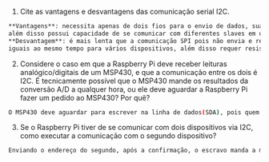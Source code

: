 1. Cite as vantagens e desvantagens das comunicação serial I2C.

```bash
**Vantagens**: necessita apenas de dois fios para o envio de dados, sua comunicação é sincrona apresentando grande velocidade, 
além disso possui capacidade de se comunicar com diferentes slaves em uma faixa variada de baudrate configurável. 
**Desvantagem**: é mais lenta que a comunicação SPI pois não envia e recebe dados ao mesmo tempo, não consegue enviar mensagem 
iguais ao mesmo tempo para vários dispositivos, além disso requer resistores de pull-up para manter a tensão na linha SDA e SCL.
```
2. Considere o caso em que a Raspberry Pi deve receber leituras analógico/digitais de um MSP430, e que a comunicação entre os 
dois é I2C. É tecnicamente possível que o MSP430 mande os resultados da conversão A/D a qualquer hora, ou ele deve aguardar a 
Raspberry Pi fazer um pedido ao MSP430? Por quê?

```bash
O MSP430 deve aguardar para escrever na linha de dados(SDA), pois quem inicia a cominucação é o mestre com um bit em nivel lógico baixo, em seguida o mestre envia o endereço do escravo e após a confirmação pelo escravo ele pode escrever na linha de comunicação.
```
3. Se o Raspberry Pi tiver de se comunicar com dois dispositivos via I2C, como executar a comunicação com o segundo 
dispositivo?

```bash
Enviando o endereço do segundo, após a confirmação, o escravo manda a mesma mensagem enviada anteriormente.
```

